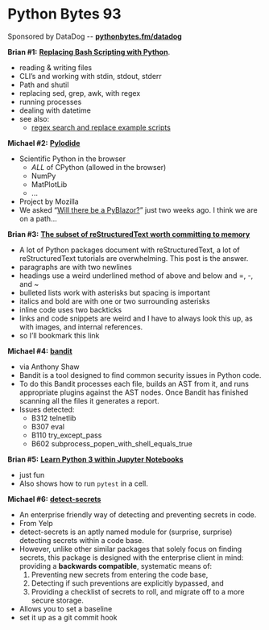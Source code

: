 # Python Bytes 93
Sponsored by DataDog -- [**pythonbytes.fm/datadog**](https://pythonbytes.fm/datadog)

**Brian #1:** [**Replacing Bash Scripting with Python**](https://github.com/ninjaaron/replacing-bash-scripting-with-python).

- reading & writing files
- CLI’s and working with stdin, stdout, stderr
- Path and shutil
- replacing sed, grep, awk, with regex
- running processes
- dealing with datetime
- see also:
	- [regex search and replace example scripts](http://pythontesting.net/python/regex-search-replace-examples/)
	
**Michael #2:** [**PyIodide**](https://iodide.io/pyodide-demo/python.html)

- Scientific Python in the browser
	- *ALL* of CPython (allowed in the browser)
	- NumPy
	- MatPlotLib
	- ...
- Project by Mozilla
- We asked “[Will there be a PyBlazor?](https://pythonbytes.fm/episodes/show/91/will-there-be-a-pyblazor)” just two weeks ago. I think we are on a path…

**Brian #3:** [**The subset of reStructuredText worth committing to memory**](https://simonwillison.net/2018/Aug/25/restructuredtext/)

- A lot of Python packages document with reStructuredText, a lot of reStructuredText tutorials are overwhelming. This post is the answer.
- paragraphs are with two newlines
- headings use a weird underlined method of above and below and =, -, and ~
- bulleted lists work with asterisks but spacing is important
- italics and bold are with one or two surrounding asterisks
- inline code uses two backticks
- links and code snippets are weird and I have to always look this up, as with images, and internal references.
- so I’ll bookmark this link

**Michael #4:** [**bandit**](https://github.com/PyCQA/bandit)

- via Anthony Shaw
- Bandit is a tool designed to find common security issues in Python code. 
- To do this Bandit processes each file, builds an AST from it, and runs appropriate plugins against the AST nodes. Once Bandit has finished scanning all the files it generates a report.
- Issues detected:
	- B312  telnetlib
	- B307  eval
	- B110  try_except_pass
	- B602  subprocess_popen_with_shell_equals_true

**Brian #5:** [**Learn Python 3 within Jupyter Notebooks**](https://github.com/jerry-git/learn-python3/blob/master/README.md)

- just fun
- Also shows how to run `pytest` in a cell.

**Michael #6:** [**detect-secrets**](https://github.com/Yelp/detect-secrets)

- An enterprise friendly way of detecting and preventing secrets in code. 
- From Yelp
- detect-secrets is an aptly named module for (surprise, surprise) detecting secrets within a code base.
- However, unlike other similar packages that solely focus on finding secrets, this package is designed with the enterprise client in mind: providing a **backwards compatible**, systematic means of:
	1. Preventing new secrets from entering the code base,
	2. Detecting if such preventions are explicitly bypassed, and
	3. Providing a checklist of secrets to roll, and migrate off to a more secure storage.
- Allows you to set a baseline
- set it up as a git commit hook


